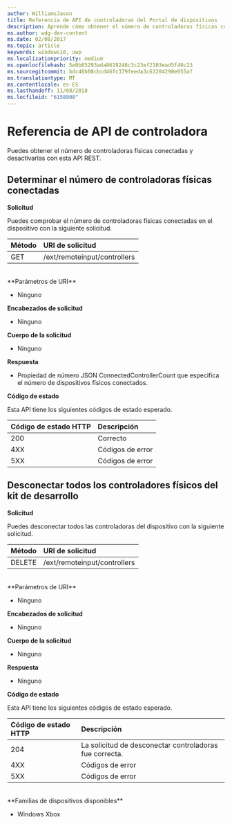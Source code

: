 ```yaml
---
author: WilliamsJason
title: Referencia de API de controladoras del Portal de dispositivos
description: Aprende cómo obtener el número de controladoras físicas conectadas y desactivarlas mediante programación.
ms.author: wdg-dev-content
ms.date: 02/08/2017
ms.topic: article
keywords: windows10, uwp
ms.localizationpriority: medium
ms.openlocfilehash: 5e0b85293ada8619246c3c23ef2103ead5f40c23
ms.sourcegitcommit: bdc40b08cbcd46fc379feeda3c63204290e055af
ms.translationtype: MT
ms.contentlocale: es-ES
ms.lasthandoff: 11/08/2018
ms.locfileid: "6158908"
---
```

# <a name="controller-api-reference"></a>Referencia de API de controladora   
Puedes obtener el número de controladoras físicas conectadas y desactivarlas con esta API REST.

## <a name="determine-the-number-of-attached-physical-controllers"></a>Determinar el número de controladoras físicas conectadas

**Solicitud**

Puedes comprobar el número de controladoras físicas conectadas en el dispositivo con la siguiente solicitud.

Método      | URI de solicitud
:------     | :-----
GET | /ext/remoteinput/controllers
<br />
**Parámetros de URI**

- Ninguno

**Encabezados de solicitud**

- Ninguno

**Cuerpo de la solicitud**   

- Ninguno

**Respuesta**   

- Propiedad de número JSON ConnectedControllerCount que especifica el número de dispositivos físicos conectados.

**Código de estado**

Esta API tiene los siguientes códigos de estado esperado.

Código de estado HTTP      | Descripción
:------     | :-----
200 | Correcto
4XX | Códigos de error
5XX | Códigos de error

## <a name="disconnect-all-physical-controllers-on-the-devkit"></a>Desconectar todos los controladores físicos del kit de desarrollo

**Solicitud**

Puedes desconectar todos las controladoras del dispositivo con la siguiente solicitud.

Método      | URI de solicitud
:------     | :-----
DELETE | /ext/remoteinput/controllers
<br />
**Parámetros de URI**

- Ninguno

**Encabezados de solicitud**

- Ninguno

**Cuerpo de la solicitud**   

- Ninguno

**Respuesta**   

- Ninguno 

**Código de estado**

Esta API tiene los siguientes códigos de estado esperado.

Código de estado HTTP      | Descripción
:------     | :-----
204 | La solicitud de desconectar controladoras fue correcta.
4XX | Códigos de error
5XX | Códigos de error

<br />
**Familias de dispositivos disponibles**

* Windows Xbox
